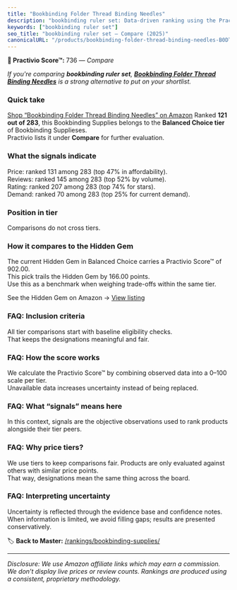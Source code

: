 ```yaml
---
title: "Bookbinding Folder Thread Binding Needles"
description: "bookbinding ruler set: Data-driven ranking using the Practivio Score™. Positioned by quality, value, demand, findability, momentum."
keywords: ["bookbinding ruler set"]
seo_title: "bookbinding ruler set — Compare (2025)"
canonicalURL: "/products/bookbinding-folder-thread-binding-needles-B0DTG5V9YK/"
---
```


**🛒 Practivio Score™:** 736 — _Compare_


*If you're comparing **bookbinding ruler set**, **[Bookbinding Folder Thread Binding Needles](https://www.amazon.com/dp/B0DTG5V9YK?tag=practivio-20)** is a strong alternative to put on your shortlist.*
### Quick take
[Shop “Bookbinding Folder Thread Binding Needles” on Amazon](https://www.amazon.com/dp/B0DTG5V9YK?tag=practivio-20)
Ranked **121 out of 283**, this Bookbinding Supplies belongs to the **Balanced Choice tier** of Bookbinding Supplieses.  
Practivio lists it under **Compare** for further evaluation.

### What the signals indicate
Price: ranked 131 among 283 (top 47% in affordability).  
Reviews: ranked 145 among 283 (top 52% by volume).  
Rating: ranked 207 among 283 (top 74% for stars).  
Demand: ranked 70 among 283 (top 25% for current demand).

### Position in tier
Comparisons do not cross tiers.

### How it compares to the Hidden Gem
The current Hidden Gem in Balanced Choice carries a Practivio Score™ of 902.00.  
This pick trails the Hidden Gem by 166.00 points.  
Use this as a benchmark when weighing trade-offs within the same tier.  

See the Hidden Gem on Amazon → [View listing](https://www.amazon.com/dp/B0987JPQ74?tag=practivio-20)

### FAQ: Inclusion criteria
All tier comparisons start with baseline eligibility checks.  
That keeps the designations meaningful and fair.

### FAQ: How the score works
We calculate the Practivio Score™ by combining observed data into a 0–100 scale per tier.  
Unavailable data increases uncertainty instead of being replaced.

### FAQ: What “signals” means here
In this context, signals are the objective observations used to rank products alongside their tier peers.

### FAQ: Why price tiers?
We use tiers to keep comparisons fair. Products are only evaluated against others with similar price points.  
That way, designations mean the same thing across the board.

### FAQ: Interpreting uncertainty
Uncertainty is reflected through the evidence base and confidence notes.  
When information is limited, we avoid filling gaps; results are presented conservatively.

<!-- Missing template for Compare/CompareWithinPriceClass -->


🏷️ **Back to Master:** [/rankings/bookbinding-supplies/](/rankings/bookbinding-supplies/)

---
_Disclosure: We use Amazon affiliate links which may earn a commission. We don’t display live prices or review counts. Rankings are produced using a consistent, proprietary methodology._
